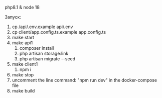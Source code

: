 php8.1 & node 18


Запуск:
1. cp  /api/.env.example api/.env
2. cp  client/app.config.ts.example app.config.ts
3. make start
4. make api1
   1. composer install
   2. php artisan storage:link
   3. php artisan migrate --seed
5. make client1
    1. npm i
6. make stop
7. uncomment the line command: "npm run dev" in the docker-compose file
8. make build